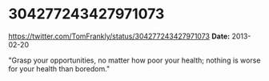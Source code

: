 # 304277243427971073
https://twitter.com/TomFrankly/status/304277243427971073
**Date:** 2013-02-20

"Grasp your opportunities, no matter how poor your health; nothing is worse for your health than boredom."
